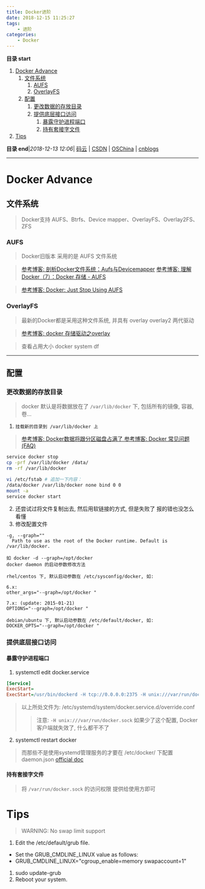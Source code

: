 ```yaml
---
title: Docker进阶
date: 2018-12-15 11:25:27
tags: 
    - 进阶
categories: 
    - Docker
---
```


**目录 start**
 
1. [Docker Advance](#docker-advance)
    1. [文件系统](#文件系统)
        1. [AUFS](#aufs)
        1. [OverlayFS](#overlayfs)
    1. [配置](#配置)
        1. [更改数据的存放目录](#更改数据的存放目录)
        1. [提供底层接口访问](#提供底层接口访问)
            1. [暴露守护进程端口](#暴露守护进程端口)
            1. [持有套接字文件](#持有套接字文件)
1. [Tips](#tips)

**目录 end**|_2018-12-13 12:06_| [码云](https://gitee.com/gin9) | [CSDN](http://blog.csdn.net/kcp606) | [OSChina](https://my.oschina.net/kcp1104) | [cnblogs](http://www.cnblogs.com/kuangcp)
****************************************
# Docker Advance

## 文件系统
> Docker支持 AUFS、Btrfs、Device mapper、OverlayFS、Overlay2FS、ZFS 

### AUFS
> Docker旧版本 采用的是 AUFS 文件系统

> [参考博客: 剖析Docker文件系统：Aufs与Devicemapper](http://www.infoq.com/cn/articles/analysis-of-docker-file-system-aufs-and-devicemapper)
> [参考博客: 理解Docker（7）：Docker 存储 - AUFS](http://www.cnblogs.com/sammyliu/p/5931383.html)

> [参考博客: Docker: Just Stop Using AUFS](https://sthbrx.github.io/blog/2015/10/30/docker-just-stop-using-aufs/)

### OverlayFS
> 最新的Docker都是采用这种文件系统, 并具有 overlay overlay2 两代驱动

> [参考博客: docker 存储驱动之overlay](https://blog.csdn.net/u010278923/article/details/79215828)

> 查看占用大小 docker system df 

****************

## 配置

### 更改数据的存放目录

> docker 默认是将数据放在了 `/var/lib/docker` 下, 包括所有的镜像, 容器, 卷...

1. `挂载新的目录到 /var/lib/docker 上`
> [参考博客: Docker数据将跟分区磁盘占满了 ](http://dockone.io/question/531)
> [参考博客: Docker 常见问题 (FAQ)](https://www.lsproc.com/post/docker-faq/#toc_1)
```sh
service docker stop
cp -prf /var/lib/docker /data/
rm -rf /var/lib/docker

vi /etc/fstab # 追加一下内容：
/data/docker /var/lib/docker none bind 0 0
mount -a
service docker start
```
2. 还尝试过将文件复制出去, 然后用软链接的方式, 但是失败了 报的错也没怎么看懂
3. 修改配置文件
```
-g, --graph=""
  Path to use as the root of the Docker runtime. Default is /var/lib/docker.

如 docker -d --graph=/opt/docker
docker daemon 的启动参数修改方法

rhel/centos 下, 默认启动参数在 /etc/sysconfig/docker, 如:

6.x:
other_args="--graph=/opt/docker "

7.x: (update: 2015-01-21)
OPTIONS="--graph=/opt/docker "

debian/ubuntu 下, 默认启动参数在 /etc/default/docker, 如:
DOCKER_OPTS="--graph=/opt/docker "

```

### 提供底层接口访问
#### 暴露守护进程端口

1. systemctl edit docker.service
```ini
[Service]
ExecStart=
ExecStart=/usr/bin/dockerd -H tcp://0.0.0.0:2375 -H unix:///var/run/docker.sock 
```
> 以上所处文件为: /etc/systemd/system/docker.service.d/override.conf 
>> 注意: `-H unix:///var/run/docker.sock` 如果少了这个配置, Docker客户端就失效了, 什么都干不了

2. systemctl restart docker 

> 而那些不是使用systemd管理服务的才要在 /etc/docker/ 下配置 daemon.json [official doc](https://docs.docker.com/engine/reference/commandline/dockerd/)

#### 持有套接字文件
> 将 `/var/run/docker.sock` 的访问权限 提供给使用方即可

# Tips
> WARNING: No swap limit support

1. Edit the /etc/default/grub file.
  - Set the GRUB_CMDLINE_LINUX value as follows:
  - GRUB_CMDLINE_LINUX="cgroup_enable=memory swapaccount=1"
1. sudo update-grub
1. Reboot your system.

